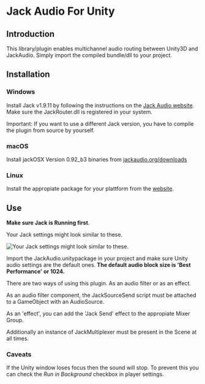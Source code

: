 # Jack Audio For Unity

## Introduction

This library/plugin enables multichannel audio routing between Unity3D and JackAudio. Simply import the compiled bundle/dll to your project.

## Installation

### Windows

Install Jack v1.9.11 by following the instructions on the [Jack Audio website](http://jackaudio.org/faq/jack_on_windows.html).
Make sure the JackRouter.dll is registered in your system.  

Important: If you want to use a different Jack version, you have to compile the plugin from source by yourself.

### macOS

Install jackOSX Version 0.92_b3 binaries from [jackaudio.org/downloads](http://jackaudio.org/downloads/)

### Linux

Install the appropiate package for your plattform from the [website](https://github.com/jackaudio/jack2).

## Use

**Make sure Jack is Running first**.

Your Jack settings might look similar to these.

![Your Jack settings might look similar to these.](https://github.com/rodrigodzf/Jack-Audio-For-Unity/blob/master/settings.png)

Import the JackAudio.unitypackage in your project and make sure Unity audio settings are the default ones. **The default audio block size is 'Best Performance' or 1024.**

There are two ways of using this plugin. As an audio filter or as an effect.

As an audio filter component, the JackSourceSend script must be attached to a GameObject with an AudioSource.

As an 'effect', you can add the 'Jack Send' effect to the appropiate Mixer Group.

Additionally an instance of JackMultiplexer must be present in the Scene at all times.

### Caveats

If the Unity window loses focus then the sound will stop. To prevent this you can check the *Run in Background* checkbox in player settings.
